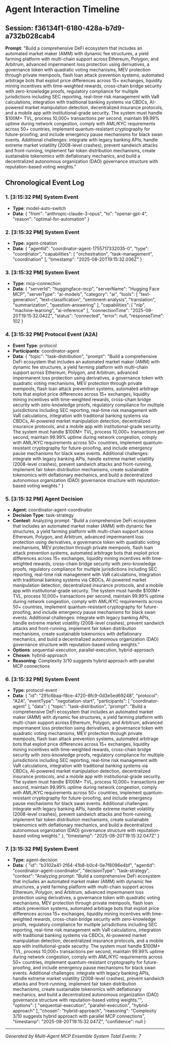 # Agent Interaction Timeline

## Session: f36134f1-6180-428a-b7d9-a732b028cab4
**Prompt**: "Build a comprehensive DeFi ecosystem that includes an automated market maker (AMM) with dynamic fee structures, a yield farming platform with multi-chain support across Ethereum, Polygon, and Arbitrum, advanced impermanent loss protection using derivatives, a governance token with quadratic voting mechanisms, MEV protection through private mempools, flash loan attack prevention systems, automated arbitrage bots that exploit price differences across 15+ exchanges, liquidity mining incentives with time-weighted rewards, cross-chain bridge security with zero-knowledge proofs, regulatory compliance for multiple jurisdictions including SEC reporting, real-time risk management with VaR calculations, integration with traditional banking systems via CBDCs, AI-powered market manipulation detection, decentralized insurance protocols, and a mobile app with institutional-grade security. The system must handle $100M+ TVL, process 10,000+ transactions per second, maintain 99.99% uptime during network congestion, comply with AML/KYC requirements across 50+ countries, implement quantum-resistant cryptography for future-proofing, and include emergency pause mechanisms for black swan events. Additional challenges: integrate with legacy banking APIs, handle extreme market volatility (2008-level crashes), prevent sandwich attacks and front-running, implement fair token distribution mechanisms, create sustainable tokenomics with deflationary mechanics, and build a decentralized autonomous organization (DAO) governance structure with reputation-based voting weights."

## Chronological Event Log

### 1. [3:15:32 PM] System Event
- **Type**: model-auto-switch
- **Data**: {
  "from": "anthropic-claude-3-opus",
  "to": "openai-gpt-4",
  "reason": "optimal-for-automation"
}

### 2. [3:15:32 PM] System Event
- **Type**: agent-creation
- **Data**: {
  "agentId": "coordinator-agent-1755717332035-0",
  "type": "coordinator",
  "capabilities": [
    "orchestration",
    "task-management",
    "coordination"
  ],
  "timestamp": "2025-08-20T19:15:32.036Z"
}

### 3. [3:15:32 PM] System Event
- **Type**: mcp-connection
- **Data**: {
  "serverId": "huggingface-mcp",
  "serverName": "Hugging Face MCP",
  "serverType": "ai-models",
  "category": "ai",
  "tools": [
    "text-generation",
    "text-classification",
    "sentiment-analysis",
    "translation",
    "summarization",
    "question-answering"
  ],
  "capabilities": [
    "nlp",
    "machine-learning",
    "ai-inference"
  ],
  "connectionTime": "2025-08-20T19:15:32.042Z",
  "status": "connected",
  "error": null,
  "responseTime": 102
}

### 4. [3:15:32 PM] Protocol Event (A2A)
- **Event Type**: protocol
- **Participants**: coordinator-agent
- **Data**: {
  "topic": "task-distribution",
  "prompt": "Build a comprehensive DeFi ecosystem that includes an automated market maker (AMM) with dynamic fee structures, a yield farming platform with multi-chain support across Ethereum, Polygon, and Arbitrum, advanced impermanent loss protection using derivatives, a governance token with quadratic voting mechanisms, MEV protection through private mempools, flash loan attack prevention systems, automated arbitrage bots that exploit price differences across 15+ exchanges, liquidity mining incentives with time-weighted rewards, cross-chain bridge security with zero-knowledge proofs, regulatory compliance for multiple jurisdictions including SEC reporting, real-time risk management with VaR calculations, integration with traditional banking systems via CBDCs, AI-powered market manipulation detection, decentralized insurance protocols, and a mobile app with institutional-grade security. The system must handle $100M+ TVL, process 10,000+ transactions per second, maintain 99.99% uptime during network congestion, comply with AML/KYC requirements across 50+ countries, implement quantum-resistant cryptography for future-proofing, and include emergency pause mechanisms for black swan events. Additional challenges: integrate with legacy banking APIs, handle extreme market volatility (2008-level crashes), prevent sandwich attacks and front-running, implement fair token distribution mechanisms, create sustainable tokenomics with deflationary mechanics, and build a decentralized autonomous organization (DAO) governance structure with reputation-based voting weights."
}

### 5. [3:15:32 PM] Agent Decision
- **Agent**: coordinator-agent-coordinator
- **Decision Type**: task-strategy
- **Context**: Analyzing prompt: "Build a comprehensive DeFi ecosystem that includes an automated market maker (AMM) with dynamic fee structures, a yield farming platform with multi-chain support across Ethereum, Polygon, and Arbitrum, advanced impermanent loss protection using derivatives, a governance token with quadratic voting mechanisms, MEV protection through private mempools, flash loan attack prevention systems, automated arbitrage bots that exploit price differences across 15+ exchanges, liquidity mining incentives with time-weighted rewards, cross-chain bridge security with zero-knowledge proofs, regulatory compliance for multiple jurisdictions including SEC reporting, real-time risk management with VaR calculations, integration with traditional banking systems via CBDCs, AI-powered market manipulation detection, decentralized insurance protocols, and a mobile app with institutional-grade security. The system must handle $100M+ TVL, process 10,000+ transactions per second, maintain 99.99% uptime during network congestion, comply with AML/KYC requirements across 50+ countries, implement quantum-resistant cryptography for future-proofing, and include emergency pause mechanisms for black swan events. Additional challenges: integrate with legacy banking APIs, handle extreme market volatility (2008-level crashes), prevent sandwich attacks and front-running, implement fair token distribution mechanisms, create sustainable tokenomics with deflationary mechanics, and build a decentralized autonomous organization (DAO) governance structure with reputation-based voting weights."
- **Options**: sequential-execution, parallel-execution, hybrid-approach
- **Chosen**: hybrid-approach
- **Reasoning**: Complexity 3/10 suggests hybrid approach with parallel MCP connections

### 6. [3:15:32 PM] System Event
- **Type**: protocol-event
- **Data**: {
  "id": "291c6baa-f8ce-4720-8fc9-0d3e5ed69248",
  "protocol": "A2A",
  "eventType": "negotiation-start",
  "participants": [
    "coordinator-agent"
  ],
  "data": {
    "topic": "task-distribution",
    "prompt": "Build a comprehensive DeFi ecosystem that includes an automated market maker (AMM) with dynamic fee structures, a yield farming platform with multi-chain support across Ethereum, Polygon, and Arbitrum, advanced impermanent loss protection using derivatives, a governance token with quadratic voting mechanisms, MEV protection through private mempools, flash loan attack prevention systems, automated arbitrage bots that exploit price differences across 15+ exchanges, liquidity mining incentives with time-weighted rewards, cross-chain bridge security with zero-knowledge proofs, regulatory compliance for multiple jurisdictions including SEC reporting, real-time risk management with VaR calculations, integration with traditional banking systems via CBDCs, AI-powered market manipulation detection, decentralized insurance protocols, and a mobile app with institutional-grade security. The system must handle $100M+ TVL, process 10,000+ transactions per second, maintain 99.99% uptime during network congestion, comply with AML/KYC requirements across 50+ countries, implement quantum-resistant cryptography for future-proofing, and include emergency pause mechanisms for black swan events. Additional challenges: integrate with legacy banking APIs, handle extreme market volatility (2008-level crashes), prevent sandwich attacks and front-running, implement fair token distribution mechanisms, create sustainable tokenomics with deflationary mechanics, and build a decentralized autonomous organization (DAO) governance structure with reputation-based voting weights."
  },
  "timestamp": "2025-08-20T19:15:32.047Z"
}

### 7. [3:15:32 PM] System Event
- **Type**: agent-decision
- **Data**: {
  "id": "b3102a41-2f64-41b8-b0c4-0e7f8096e4bf",
  "agentId": "coordinator-agent-coordinator",
  "decisionType": "task-strategy",
  "context": "Analyzing prompt: \"Build a comprehensive DeFi ecosystem that includes an automated market maker (AMM) with dynamic fee structures, a yield farming platform with multi-chain support across Ethereum, Polygon, and Arbitrum, advanced impermanent loss protection using derivatives, a governance token with quadratic voting mechanisms, MEV protection through private mempools, flash loan attack prevention systems, automated arbitrage bots that exploit price differences across 15+ exchanges, liquidity mining incentives with time-weighted rewards, cross-chain bridge security with zero-knowledge proofs, regulatory compliance for multiple jurisdictions including SEC reporting, real-time risk management with VaR calculations, integration with traditional banking systems via CBDCs, AI-powered market manipulation detection, decentralized insurance protocols, and a mobile app with institutional-grade security. The system must handle $100M+ TVL, process 10,000+ transactions per second, maintain 99.99% uptime during network congestion, comply with AML/KYC requirements across 50+ countries, implement quantum-resistant cryptography for future-proofing, and include emergency pause mechanisms for black swan events. Additional challenges: integrate with legacy banking APIs, handle extreme market volatility (2008-level crashes), prevent sandwich attacks and front-running, implement fair token distribution mechanisms, create sustainable tokenomics with deflationary mechanics, and build a decentralized autonomous organization (DAO) governance structure with reputation-based voting weights.\"",
  "options": [
    "sequential-execution",
    "parallel-execution",
    "hybrid-approach"
  ],
  "chosen": "hybrid-approach",
  "reasoning": "Complexity 3/10 suggests hybrid approach with parallel MCP connections",
  "timestamp": "2025-08-20T19:15:32.047Z",
  "confidence": null
}


---
*Generated by Multi-Agent MCP Ensemble System*
*Total Events: 7*
